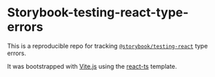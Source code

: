 # Storybook-testing-react-type-errors

This is a reproducible repo for tracking [`@storybook/testing-react`](https://github.com/storybookjs/testing-react) type errors.

It was bootstrapped with [Vite.js](https://vitejs.dev) using the [react-ts](https://vite.new/react-ts) template.
